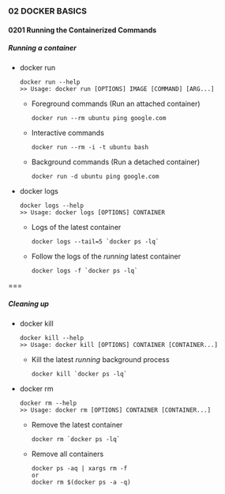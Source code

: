 ### 02 DOCKER BASICS
#### 0201 Running the Containerized Commands

##### Running a container

- docker run  
  ```
  docker run --help
  >> Usage: docker run [OPTIONS] IMAGE [COMMAND] [ARG...]
  ```
  - Foreground commands (Run an attached container)  
    ```
    docker run --rm ubuntu ping google.com
    ```
  - Interactive commands  
    ```
    docker run --rm -i -t ubuntu bash
    ```
  - Background commands (Run a detached container)  
    ```
    docker run -d ubuntu ping google.com
    ```

- docker logs  
  ```
  docker logs --help
  >> Usage: docker logs [OPTIONS] CONTAINER
  ```
  - Logs of the latest container  
    ```
    docker logs --tail=5 `docker ps -lq`
    ```
  - Follow the logs of the _running_ latest container  
    ```
    docker logs -f `docker ps -lq`
    ```

===

##### Cleaning up

- docker kill  
  ```
  docker kill --help
  >> Usage: docker kill [OPTIONS] CONTAINER [CONTAINER...]
  ```
  - Kill the latest _running_ background process  
    ```
    docker kill `docker ps -lq`
    ```

- docker rm  
  ```
  docker rm --help
  >> Usage: docker rm [OPTIONS] CONTAINER [CONTAINER...]
  ```
  - Remove the latest container  
    ```
    docker rm `docker ps -lq`
    ```
  - Remove all containers  
    ```
    docker ps -aq | xargs rm -f
    or
    docker rm $(docker ps -a -q)
    ```
